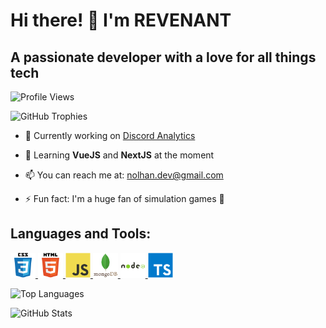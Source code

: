 # Hi there! 👋 I'm REVENANT

## A passionate developer with a love for all things tech

![Profile Views](https://komarev.com/ghpvc/?username=rakeshsarkar9711&label=Profile%20views&color=0e75b6&style=flat)

![GitHub Trophies](https://github-profile-trophy.vercel.app/?username=rakeshsarkar9711)

- 🔭 Currently working on [Discord Analytics](https://discordanalytics.xyz)

- 🌱 Learning **VueJS** and **NextJS** at the moment

- 📫 You can reach me at: [nolhan.dev@gmail.com](mailto:nolhan.dev@gmail.com)

- ⚡ Fun fact: I'm a huge fan of simulation games 👀

## Languages and Tools:

<p align="left">
  <a href="https://www.w3schools.com/css/" target="_blank" rel="noreferrer">
    <img src="https://raw.githubusercontent.com/devicons/devicon/master/icons/css3/css3-original-wordmark.svg" alt="css3" width="40" height="40"/>
  </a>
  <a href="https://www.w3.org/html/" target="_blank" rel="noreferrer">
    <img src="https://raw.githubusercontent.com/devicons/devicon/master/icons/html5/html5-original-wordmark.svg" alt="html5" width="40" height="40"/>
  </a>
  <a href="https://developer.mozilla.org/en-US/docs/Web/JavaScript" target="_blank" rel="noreferrer">
    <img src="https://raw.githubusercontent.com/devicons/devicon/master/icons/javascript/javascript-original.svg" alt="javascript" width="40" height="40"/>
  </a>
  <a href="https://www.mongodb.com/" target="_blank" rel="noreferrer">
    <img src="https://raw.githubusercontent.com/devicons/devicon/master/icons/mongodb/mongodb-original-wordmark.svg" alt="mongodb" width="40" height="40"/>
  </a>
  <a href="https://nodejs.org" target="_blank" rel="noreferrer">
    <img src="https://raw.githubusercontent.com/devicons/devicon/master/icons/nodejs/nodejs-original-wordmark.svg" alt="nodejs" width="40" height="40"/>
  </a>
  <a href="https://www.typescriptlang.org/" target="_blank" rel="noreferrer">
    <img src="https://raw.githubusercontent.com/devicons/devicon/master/icons/typescript/typescript-original.svg" alt="typescript" width="40" height="40"/>
  </a>
</p>

![Top Languages](https://github-readme-stats.vercel.app/api/top-langs?username=rakeshsarkar9711&show_icons=true&theme=onedark&locale=en&layout=compact)

![GitHub Stats](https://github-readme-stats.vercel.app/api?username=rakeshsarkar9711&show_icons=true&theme=onedark&locale=en)
